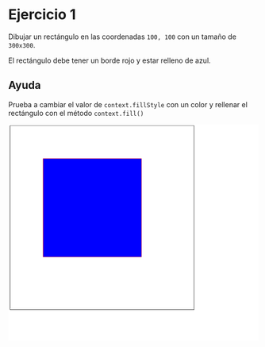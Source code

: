 # Ejercicio 1

Dibujar un rectángulo en las coordenadas `100, 100` con un tamaño de `300x300`.

El rectángulo debe tener un borde rojo y estar relleno de azul.

## Ayuda
Prueba a cambiar el valor de `context.fillStyle` con un color y rellenar el rectángulo con el método `context.fill()`

![](https://github.com/rafinskipg/introductioncanvas/raw/master/img/exercises/chapter_1_exercise_1.png)